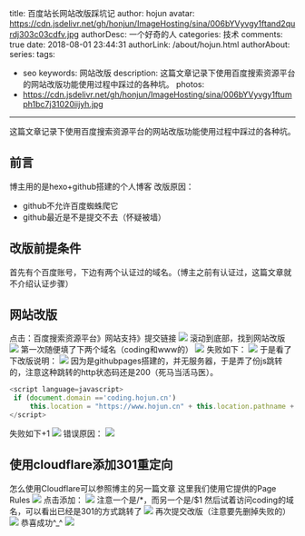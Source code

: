 title: 百度站长网站改版踩坑记
author: hojun
avatar: https://cdn.jsdelivr.net/gh/honjun/ImageHosting/sina/006bYVyvgy1ftand2qurdj303c03cdfv.jpg
authorDesc: 一个好奇的人
categories: 技术
comments: true
date: 2018-08-01 23:44:31
authorLink: /about/hojun.html
authorAbout:
series:
tags:
 - seo
keywords: 网站改版
description: 这篇文章记录下使用百度搜索资源平台的网站改版功能使用过程中踩过的各种坑。
photos:
 - https://cdn.jsdelivr.net/gh/honjun/ImageHosting/sina/006bYVyvgy1ftumph1bc7j31020iijyh.jpg
---
这篇文章记录下使用百度搜索资源平台的网站改版功能使用过程中踩过的各种坑。
## 前言
博主用的是hexo+github搭建的个人博客
改版原因：

 - github不允许百度蜘蛛爬它
 - github最近是不是提交不去（怀疑被墙）

## 改版前提条件
首先有个百度账号，下边有两个认证过的域名。（博主之前有认证过，这篇文章就不介绍认证步骤）
## 网站改版
点击：百度搜索资源平台》网站支持》提交链接
![](https://cdn.jsdelivr.net/gh/honjun/ImageHosting/sina/006bYVyvgy1ftumph1bc7j31020iijyh.jpg)
滚动到底部，找到网站改版
![](https://cdn.jsdelivr.net/gh/honjun/ImageHosting/sina/006bYVyvgy1ftumphjw5bj30yj0hv0tj.jpg)
第一次随便填了下两个域名（coding和www的）
![](https://cdn.jsdelivr.net/gh/honjun/ImageHosting/sina/006bYVyvgy1ftumpfopumj30te087glq.jpg)
失败如下：
![](https://cdn.jsdelivr.net/gh/honjun/ImageHosting/sina/006bYVyvgy1ftumpew351j30r607lq30.jpg)
于是看了下改版说明：
![](https://cdn.jsdelivr.net/gh/honjun/ImageHosting/sina/006bYVyvgy1ftumpfclipj30uj063mxp.jpg)
因为是githubpages搭建的，并无服务器，于是弄了份js跳转的，注意这种跳转的http状态码还是200（死马当活马医）。
```js
<script language=javascript> 
 if (document.domain =='coding.hojun.cn')  
     this.location = "https://www.hojun.cn" + this.location.pathname + this.location.search; 
</script>
```
失败如下+1
![](https://cdn.jsdelivr.net/gh/honjun/ImageHosting/sina/006bYVyvgy1ftumpew351j30r607lq30.jpg)
错误原因：
![](https://cdn.jsdelivr.net/gh/honjun/ImageHosting/sina/006bYVyvgy1ftumpegpv7j30ml0idaba.jpg)

## 使用cloudflare添加301重定向
怎么使用Cloudflare可以参照博主的另一篇文章[]()
这里我们使用它提供的Page Rules
![](https://cdn.jsdelivr.net/gh/honjun/ImageHosting/sina/006bYVyvgy1ftumpi1sfgj30vs0g8wfm.jpg)
点击添加：
![](https://cdn.jsdelivr.net/gh/honjun/ImageHosting/sina/006bYVyvgy1ftumpig9idj30mj0ekaas.jpg)
注意一个是/*，而另一个是/$1
然后试着访问coding的域名，可以看出已经是301的方式跳转了
![](https://cdn.jsdelivr.net/gh/honjun/ImageHosting/sina/006bYVyvgy1ftumpistmsj30il08h0tu.jpg)
再次提交改版（注意要先删掉失败的）
![](https://cdn.jsdelivr.net/gh/honjun/ImageHosting/sina/006bYVyvgy1ftumpfopumj30te087glq.jpg)
恭喜成功^_^
![](https://cdn.jsdelivr.net/gh/honjun/ImageHosting/sina/006bYVyvgy1ftumpj67kjj30rt05lmx6.jpg)